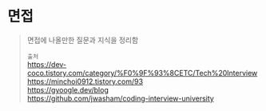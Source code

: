 # 면접
> 면접에 나올만한 질문과 지식을 정리함
> 
> `출처`   
> https://dev-coco.tistory.com/category/%F0%9F%93%8CETC/Tech%20Interview   
> https://minchoi0912.tistory.com/93   
> https://gyoogle.dev/blog   
> https://github.com/jwasham/coding-interview-university